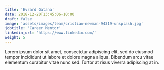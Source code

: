 ```yaml
---
title: 'Evrard Gatana'
date: 2018-12-20T13:45:06+10:00
draft: false
image: 'assets/images/team/cristian-newman-94319-unsplash.jpg'
jobtitle: 'Career Mentor'
linkedin_url: 'https://www.linkedin.com/'
weight: 5
---
```


Lorem ipsum dolor sit amet, consectetur adipiscing elit, sed do eiusmod tempor incididunt ut labore et dolore magna aliqua. Bibendum arcu vitae elementum curabitur vitae nunc sed. Tortor at risus viverra adipiscing at in.
